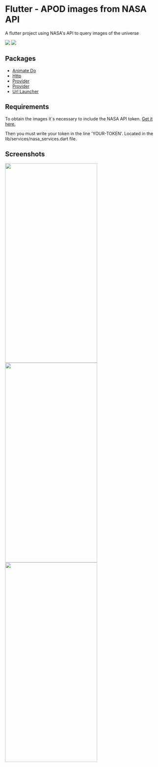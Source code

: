 # Flutter - APOD images from NASA API

A flutter project using NASA's API to query images of the universe 

<div>
    <img src="https://img.shields.io/badge/Made%20with-flutter-blue">
    <img src="https://img.shields.io/badge/SDK%20version-%3E%3D2.17.6-orange">
</div>

## Packages

<ul>
    <li>
        <a href="https://pub.dev/packages/animate_do" target="_blank">Animate Do</a>
    </li>
    <li>
        <a href="https://pub.dev/packages/http" target="_blank">Http</a>
    </li>
    <li>
        <a href="https://pub.dev/packages/provider" target="_blank">Provider</a>
    </li>
    <li>
        <a href="https://pub.dev/packages/provider" target="_blank">Provider</a>
    </li>
    <li>
        <a href="https://pub.dev/packages/url_launcher" target="_blank">Url Launcher</a>
    </li>
</ul>

## Requirements

To obtain the images it`s necessary to include the NASA API token. <a href="https://api.nasa.gov/" target="_blank">Get it here.</a> 

Then you must write your token in the line 'YOUR-TOKEN'. Located in the lib/services/nasa_services.dart file.

## Screenshots
<div>
<img  width="300" height="650" src="https://res.cloudinary.com/dinz56p67/image/upload/v1666904713/flutter%20nasa%20github/landing_jkcfa6.gif">
<img width="300" height="650" src="https://res.cloudinary.com/dinz56p67/image/upload/v1666905072/flutter%20nasa%20github/home_j9en94.gif">
<img width="300" height="650" src="https://res.cloudinary.com/dinz56p67/image/upload/v1666905069/flutter%20nasa%20github/detail_ef9oyj.gif">
</div>
